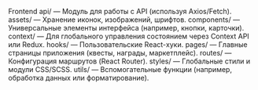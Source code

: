 Frontend
api/ — Модуль для работы с API (используя Axios/Fetch).
assets/ — Хранение иконок, изображений, шрифтов.
components/ — Универсальные элементы интерфейса (например, кнопки, карточки).
context/ — Для глобального управления состоянием через Context API или Redux.
hooks/ — Пользовательские React-хуки.
pages/ — Главные страницы приложения (квесты, награды, маркетплейс).
routes/ — Конфигурация маршрутов (React Router).
styles/ — Глобальные стили и модули CSS/SCSS.
utils/ — Вспомогательные функции (например, обработка данных или форматирование).
